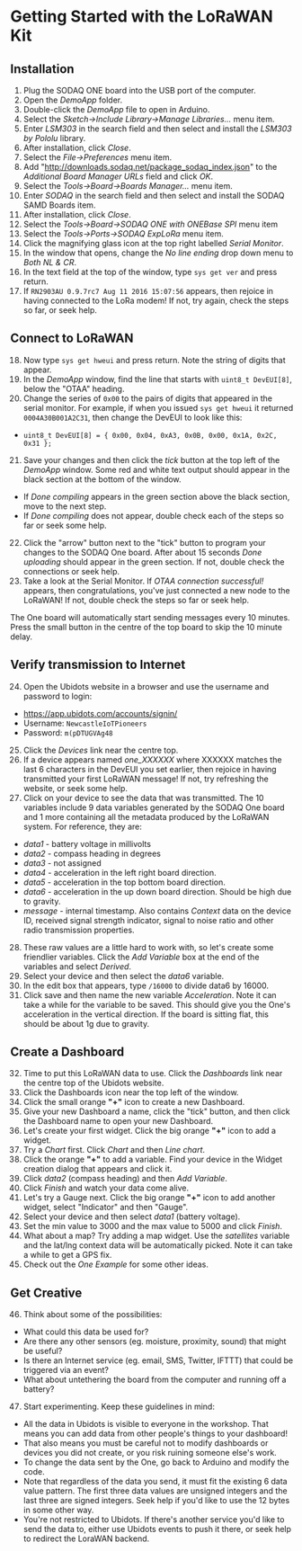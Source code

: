 Getting Started with the LoRaWAN Kit
====================================

Installation
------------

1. Plug the SODAQ ONE board into the USB port of the computer.
2. Open the _DemoApp_ folder.
3. Double-click the _DemoApp_ file to open in Arduino.
4. Select the _Sketch->Include Library->Manage Libraries..._ menu item.
5. Enter _LSM303_ in the search field and then select and install the _LSM303 by Pololu_ library.
6. After installation, click _Close_.
7. Select the _File->Preferences_ menu item.
8. Add "http://downloads.sodaq.net/package_sodaq_index.json" to the _Additional Board Manager URLs_ field and click _OK_.
9. Select the _Tools->Board->Boards Manager..._ menu item.
10. Enter _SODAQ_ in the search field and then select and install the SODAQ SAMD Boards item.
11. After installation, click _Close_.
12. Select the _Tools->Board->SODAQ ONE with ONEBase SPI_ menu item
13. Select the _Tools->Ports->SODAQ ExpLoRa_ menu item.
14. Click the magnifying glass icon at the top right labelled _Serial Monitor_.
15. In the window that opens, change the _No line ending_ drop down menu to _Both NL & CR_.
16. In the text field at the top of the window, type `sys get ver` and press return.
17. If `RN2903AU 0.9.7rc7 Aug 11 2016 15:07:56` appears, then rejoice in having connected to the LoRa modem! If not, try again, check the steps so far, or seek help.


Connect to LoRaWAN
------------------

18. Now type `sys get hweui` and press return. Note the string of digits that appear.
19. In the _DemoApp_ window, find the line that starts with `uint8_t DevEUI[8]`, below the "OTAA" heading.
20. Change the series of `0x00` to the pairs of digits that appeared in the serial monitor. For example, if when you issued `sys get hweui` it returned `0004A30B001A2C31`, then change the DevEUI to look like this:
* `uint8_t DevEUI[8] = { 0x00, 0x04, 0xA3, 0x0B, 0x00, 0x1A, 0x2C, 0x31 };`
21. Save your changes and then click the _tick_ button at the top left of the _DemoApp_ window.
Some red and white text output should appear in the black section at the bottom of the window.
* If _Done compiling_ appears in the green section above the black section, move to the next step.
* If _Done compiling_ does not appear, double check each of the steps so far or seek some help.
22. Click the "arrow" button next to the "tick" button to program your changes to the SODAQ One board. After about 15 seconds _Done uploading_ should appear in the green section. If not, double check the connections or seek help.
23. Take a look at the Serial Monitor. If _OTAA connection successful!_ appears, then congratulations, you've just connected a new node to the LoRaWAN! If not, double check the steps so far or seek help.

The One board will automatically start sending messages every 10 minutes. Press the small button in the centre of the top board to skip the 10 minute delay.

Verify transmission to Internet
-------------------------------

24. Open the Ubidots website in a browser and use the username and password to login:
* https://app.ubidots.com/accounts/signin/
* Username: `NewcastleIoTPioneers`
* Password: `m(pDTUGVAg48`
25. Click the _Devices_ link near the centre top.
26. If a device appears named _one_XXXXXX_ where XXXXXX matches the last 6 characters in the DevEUI you set earlier, then rejoice in having transmitted your first LoRaWAN message! If not, try refreshing the website, or seek some help.
27. Click on your device to see the data that was transmitted. The 10 variables include 9 data variables generated by the SODAQ One board and 1 more containing all the metadata produced by the LoRaWAN system. For reference, they are:
* _data1_ - battery voltage in millivolts
* _data2_ - compass heading in degrees
* _data3_ - not assigned
* _data4_ - acceleration in the left right board direction.
* _data5_ - acceleration in the top bottom board direction.
* _data6_ - acceleration in the up down board direction. Should be high due to gravity.
* _message_ - internal timestamp. Also contains _Context_ data on the device ID, received signal strength indicator, signal to noise ratio and other radio transmission properties.

28. These raw values are a little hard to work with, so let's create some friendlier variables. Click the _Add Variable_ box at the end of the variables and select _Derived_.
29. Select your device and then select the _data6_ variable.
30. In the edit box that appears, type `/16000` to divide data6 by 16000.
31. Click save and then name the new variable _Acceleration_. Note it can take a while for the variable to be saved. This should give you the One's acceleration in the vertical direction. If the board is sitting flat, this should be about 1g due to gravity.


Create a Dashboard
------------------

32. Time to put this LoRaWAN data to use. Click the _Dashboards_ link near the centre top of the Ubidots website.
33. Click the Dashboards icon near the top left of the window.
34. Click the small orange **"+"** icon to create a new Dashboard.
35. Give your new Dashboard a name, click the "tick" button, and then click the Dashboard name to open your new Dashboard.
36. Let's create your first widget. Click the big orange **"+"** icon to add a widget.
37. Try a _Chart_ first. Click _Chart_ and then _Line chart_.
38. Click the orange **"+"** to add a variable. Find your device in the Widget creation dialog that appears and click it.
39. Click _data2_ (compass heading) and then _Add Variable_.
40. Click _Finish_ and watch your data come alive.
41. Let's try a Gauge next. Click the big orange **"+"** icon to add another widget, select "Indicator" and then "Gauge".
42. Select your device and then select _data1_ (battery voltage).
43. Set the min value to 3000 and the max value to 5000 and click _Finish_.
44. What about a map? Try adding a map widget. Use the _satellites_ variable and the lat/lng context data will be automatically picked. Note it can take a while to get a GPS fix.
45. Check out the _One Example_ for some other ideas.


Get Creative
------------

46. Think about some of the possibilities:
* What could this data be used for?
* Are there any other sensors (eg. moisture, proximity, sound) that might be useful?
* Is there an Internet service (eg. email, SMS, Twitter, IFTTT) that could be triggered via an event?
* What about untethering the board from the computer and running off a battery?


47. Start experimenting. Keep these guidelines in mind:
* All the data in Ubidots is visible to everyone in the workshop. That means you can add data from other people's things to your dashboard!
* That also means you must be careful not to modify dashboards or devices you did not create, or you risk ruining someone else's work.
* To change the data sent by the One, go back to Arduino and modify the code.
* Note that regardless of the data you send, it must fit the existing 6 data value pattern. The first three data values are unsigned integers and the last three are signed integers. Seek help if you'd like to use the 12 bytes in some other way.
* You're not restricted to Ubidots. If there's another service you'd like to send the data to, either use Ubidots events to push it there, or seek help to redirect the LoraWAN backend.

